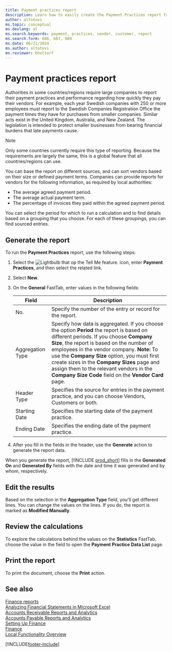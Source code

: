 ```yaml
---
title: Payment practices report
description: Learn how to easily create the Payment Practices report for vendors and customers. 
author: altotovi
ms.topic: conceptual
ms.devlang: al
ms.search.keywords: payment, practices, vendor, customer, report
ms.search.form: 686, 687, 689 
ms.date: 06/21/2024
ms.author: altotovi
ms.reviewer: bholtorf
--- 
```


# Payment practices report  

Authorities in some countries/regions require large companies to report their payment practices and performance regarding how quickly they pay their vendors. For example, each year Swedish companies with 250 or more employees must report to the Swedish Companies Registration Office the payment times they have for purchases from smaller companies. Similar acts exist in the United Kingdom, Australia, and New Zealand. The legislation is intended to protect smaller businesses from bearing financial burdens that late payments cause.

> [!NOTE]
> Only some countries currently require this type of reporting. Because the requirements are largely the same, this is a global feature that all countries/regions can use.  

You can base the report on different sources, and can sort vendors based on their size or defined payment terms. Companies can provide reports for vendors for the following information, as required by local authorities:  

- The average agreed payment period.  
- The average actual payment term.
- The percentage of invoices they paid within the agreed payment period.

You can select the period for which to run a calculation and to find details based on a grouping that you choose. For each of these groupings, you can find sourced entries.

## Generate the report

To run the **Payment Practices** report, use the following steps:

1. Select the ![Lightbulb that op the Tell Me feature.](media/ui-search/search_small.png "Tell me what you want to do") icon, enter **Payment Practices**, and then select the related link. 
2. Select **New**.
3. On the **General** FastTab, enter values in the following fields:

   | Field | Description |
   |---------|-----------------------------------|
   | No. | Specify the number of the entry or record for the report. |
   | Aggregation Type | Specify how data is aggregated. If you choose the option **Period** the report is based on different periods. If you choose **Company Size**, the report is based on the number of employees in the vendor company. **Note:** To use the **Company Size** option, you must first create sizes in the **Company Sizes** page and assign them to the relevant vendors in the **Company Size Code** field on the **Vendor Card** page.  |
   | Header Type | Specifies the source for entries in the payment practice, and you can choose Vendors, Customers or both. |
   | Starting Date | Specifies the starting date of the payment practice. |
   | Ending Date | Specifies the ending date of the payment practice. |

4. After you fill in the fields in the header, use the **Generate** action to generate the report data.

When you generate the report, [!INCLUDE [prod_short](includes/prod_short.md)] fills in the **Generated On** and **Generated By** fields with the date and time it was generated and by whom, respectively.

## Edit the results

Based on the selection in the **Aggregation Type** field, you'll get different lines. You can change the values on the lines. If you do, the report is marked as **Modified Manually**.

## Review the calculations

To explore the calculations behind the values on the **Statistics** FastTab, choose the value in the field to open the **Payment Practice Data List** page.

## Print the report

To print the document, choose the **Print** action.

## See also

[Finance reports](finance-reports.md)  
[Analyzing Financial Statements in Microsoft Excel](finance-analyze-excel.md)  
[Accounts Receivable Reports and Analytics](receivables-reports.md)  
[Accounts Payable Reports and Analytics](payables-reports.md)  
[Setting Up Finance](finance-setup-finance.md)  
[Finance](finance.md)  
[Local Functionality Overview](about-localization.md)  

[!INCLUDE[footer-include](includes/footer-banner.md)]
